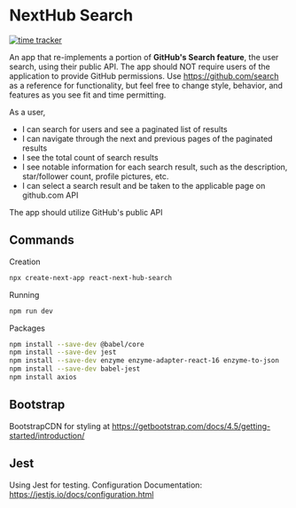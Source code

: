 # NextHub Search

[![time tracker](https://wakatime.com/badge/github/sergiogomes/react-next-hub-search.svg)](https://wakatime.com/badge/github/sergiogomes/react-next-hub-search)

An app that re-implements a portion of **GitHub's Search feature**, the user search, using their public API.
The app should NOT require users of the application to provide GitHub permissions.
Use <https://github.com/search> as a reference for functionality, but feel free to change style, behavior, and features as
you see fit and time permitting.

As a user,

- I can search for users and see a paginated list of results
- I can navigate through the next and previous pages of the paginated results
- I see the total count of search results
- I see notable information for each search result, such as the description, star/follower count, profile pictures, etc.
- I can select a search result and be taken to the applicable page on github.com API

The app should utilize GitHub's public API

## Commands

Creation

```sh
npx create-next-app react-next-hub-search
```

Running

```sh
npm run dev
```

Packages

```sh
npm install --save-dev @babel/core
npm install --save-dev jest
npm install --save-dev enzyme enzyme-adapter-react-16 enzyme-to-json
npm install --save-dev babel-jest
npm install axios
```

## Bootstrap

BootstrapCDN for styling at <https://getbootstrap.com/docs/4.5/getting-started/introduction/>

## Jest

Using Jest for testing.
Configuration Documentation: <https://jestjs.io/docs/configuration.html>
